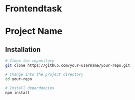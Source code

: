 # Frontendtask

# Project Name


## Installation

```bash
# Clone the repository
git clone https://github.com/your-username/your-repo.git

# Change into the project directory
cd your-repo

# Install dependencies
npm install
